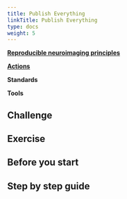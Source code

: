 ```yaml
---
title: Publish Everything
linkTitle: Publish Everything
type: docs
weight: 5 
---
```


**[Reproducible neuroimaging principles](/about/in-practice/#repronims-principles-of-reproducible-neuroimaging)**

**[Actions](/about/in-practice/#repronims-four-core-actions)**

**Standards**

**Tools**

## Challenge

## Exercise

## Before you start

## Step by step guide
